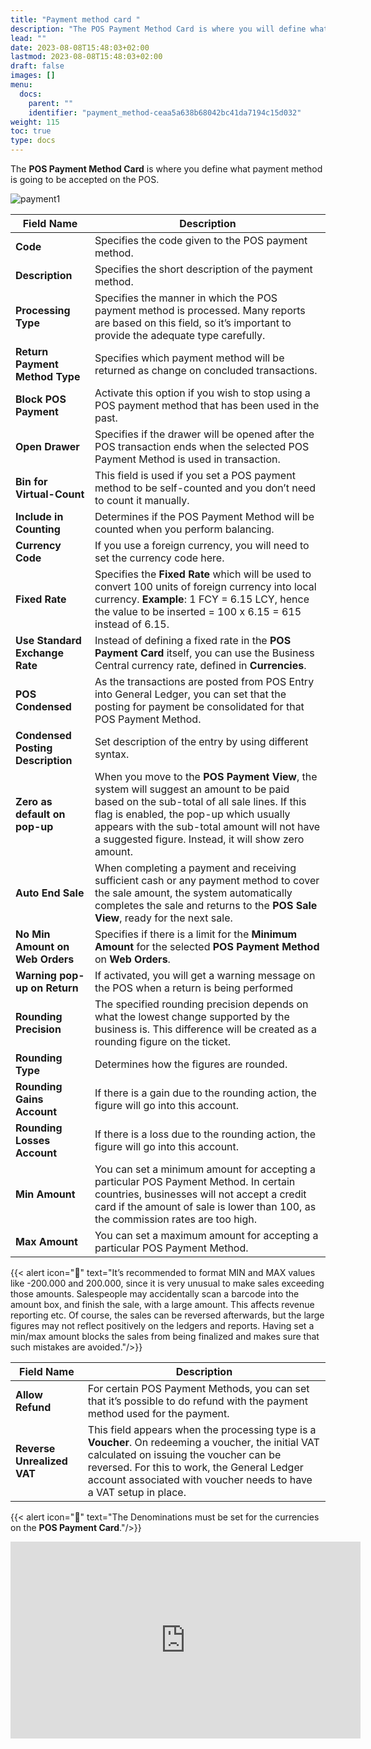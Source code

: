 ```yaml
---
title: "Payment method card "
description: "The POS Payment Method Card is where you will define what payment method is going to be accepted on the POS."
lead: ""
date: 2023-08-08T15:48:03+02:00
lastmod: 2023-08-08T15:48:03+02:00
draft: false
images: []
menu:
  docs:
    parent: ""
    identifier: "payment_method-ceaa5a638b68042bc41da7194c15d032"
weight: 115
toc: true
type: docs
---
```

The **POS Payment Method Card** is where you define what payment method is going to be accepted on the POS.  

![payment1](payment1.PNG)

| Field Name      | Description | 
| ----------- | ----------- | 
| **Code** | Specifies the code given to the POS payment method. |
| **Description** | Specifies the short description of the payment method.  | 
| **Processing Type** | Specifies the manner in which the POS payment method is processed. Many reports are based on this field, so it’s important to provide the adequate type carefully. |
| **Return Payment Method Type** | Specifies which payment method will be returned as change on concluded transactions.  | 
| **Block POS Payment** | Activate this option if you wish to stop using a POS payment method that has been used in the past. |
| **Open Drawer** | Specifies if the drawer will be opened after the POS transaction ends when the selected POS Payment Method is used in transaction.  | 
| **Bin for Virtual-Count** | This field is used if you set a POS payment method to be self-counted and you don’t need to count it manually.  | 
| **Include in Counting** | Determines if the POS Payment Method will be counted when you perform balancing.  |  
| **Currency Code** | If you use a foreign currency, you will need to set the currency code here. | 
| **Fixed Rate** | Specifies the **Fixed Rate** which will be used to convert 100 units of foreign currency into local currency. **Example**: 1 FCY = 6.15 LCY, hence the value to be inserted = 100 x 6.15 = 615 instead of 6.15. | 
| **Use Standard Exchange Rate** | Instead of defining a fixed rate in the **POS Payment Card** itself, you can use the Business Central currency rate, defined in **Currencies**. |
| **POS Condensed** | As the transactions are posted from POS Entry into General Ledger, you can set that the posting for payment be consolidated for that POS Payment Method.  | 
| **Condensed Posting Description** | Set description of the entry by using different syntax. | 
| **Zero as default on pop-up** | When you move to the **POS Payment View**, the system will suggest an amount to be paid based on the sub-total of all sale lines. If this flag is enabled, the pop-up which usually appears with the sub-total amount will not have a suggested figure. Instead, it will show zero amount. | 
| **Auto End Sale** | When completing a payment and receiving sufficient cash or any payment method to cover the sale amount, the system automatically completes the sale and returns to the **POS Sale View**, ready for the next sale.  | 
| **No Min Amount on Web Orders** | Specifies if there is a limit for the **Minimum Amount** for the selected **POS Payment Method** on **Web Orders**. | 
| **Warning pop-up on Return** | If activated, you will get a warning message on the POS when a return is being performed |
| **Rounding Precision** | The specified rounding precision depends on what the lowest change supported by the business is. This difference will be created as a rounding figure on the ticket. | 
| **Rounding Type** | Determines how the figures are rounded.  | 
| **Rounding Gains Account** | If there is a gain due to the rounding action, the figure will go into this account. | 
| **Rounding Losses Account** | If there is a loss due to the rounding action, the figure will go into this account. | 
| **Min Amount** | You can set a minimum amount for accepting a particular POS Payment Method. In certain countries, businesses will not accept a credit card if the amount of sale is lower than 100, as the commission rates are too high.    |
| **Max Amount** | You can set a maximum amount for accepting a particular POS Payment Method.  | 

{{< alert icon="📝" text="It’s recommended to format MIN and MAX values like -200.000 and 200.000, since it is very unusual to make sales exceeding those amounts. Salespeople may accidentally scan a barcode into the amount box, and finish the sale, with a large amount. This affects revenue reporting etc. Of course, the sales can be reversed afterwards, but the large figures may not reflect positively on the ledgers and reports.  Having set a min/max amount blocks the sales from being finalized and makes sure that such mistakes are avoided."/>}}

| Field Name      | Description |
| ----------- | ----------- | 
| **Allow Refund** | For certain POS Payment Methods, you can set that it’s possible to do refund with the payment method used for the payment. | 
| **Reverse Unrealized VAT** | This field appears when the processing type is a **Voucher**. On redeeming a voucher, the initial VAT calculated on issuing the voucher can be reversed. For this to work, the General Ledger account associated with voucher needs to have a VAT setup in place.  | 

{{< alert icon="📝" text="The Denominations must be set for the currencies on the <b>POS Payment Card</b>."/>}}

<iframe width="560" height="315" src="https://www.youtube.com/embed/czGJ2OqvsNw" title="YouTube video player" frameborder="0" allow="accelerometer; autoplay; clipboard-write; encrypted-media; gyroscope; picture-in-picture; web-share" allowfullscreen></iframe>